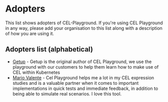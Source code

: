 # Adopters

This list shows adopters of CEL-Playground. If you're using CEL Playground in any way, please add your organisation to this list along with a description of how you are using it.

## Adopters list (alphabetical)

* [Getup](https://getup.io) - Getup is the original author of CEL Playground, we use the playground with our customers to help them learn how to make use of CEL within Kubernetes
* [Mario Valente](https://github.com/Mario-Valente) - Cel Playground helps me a lot in my CEL expression studies and is a valuable partner when it comes to important implementations in quick tests and immediate feedback, in addition to being able to simulate real scenarios. I love this tool.
